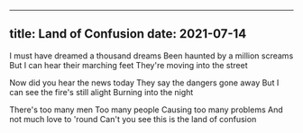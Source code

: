 --------------
title: Land of Confusion
date: 2021-07-14
--------------

I must have dreamed a thousand dreams
Been haunted by a million screams
But I can hear their marching feet
They're moving into the street

Now did you hear the news today
They say the dangers gone away
But I can see the fire's still alight
Burning into the night

There's too many men
Too many people
Causing too many problems
And not much love to 'round
Can't you see this is the land of confusion
